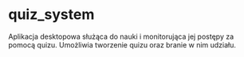 # quiz_system

Aplikacja desktopowa służąca do nauki i monitorująca jej postępy za pomocą quizu.
Umożliwia tworzenie quizu oraz branie w nim udziału.

